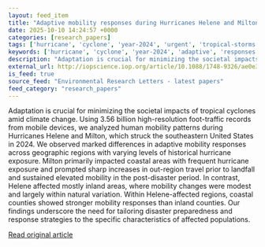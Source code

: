 ```yaml
---
layout: feed_item
title: "Adaptive mobility responses during Hurricanes Helene and Milton in 2024"
date: 2025-10-10 14:24:57 +0000
categories: [research_papers]
tags: ['hurricane', 'cyclone', 'year-2024', 'urgent', 'tropical-storms']
keywords: ['hurricane', 'cyclone', 'year-2024', 'adaptive', 'responses', 'mobility', 'urgent', 'tropical-storms']
description: "Adaptation is crucial for minimizing the societal impacts of tropical cyclones amid climate change"
external_url: http://iopscience.iop.org/article/10.1088/1748-9326/ae0e39
is_feed: true
source_feed: "Environmental Research Letters - latest papers"
feed_category: "research_papers"
---
```


Adaptation is crucial for minimizing the societal impacts of tropical cyclones amid climate change. Using 3.56 billion high-resolution foot-traffic records from mobile devices, we analyzed human mobility patterns during Hurricanes Helene and Milton, which struck the southeastern United States in 2024. We observed marked differences in adaptive mobility responses across geographic regions with varying levels of historical hurricane exposure. Milton primarily impacted coastal areas with frequent hurricane exposure and prompted sharp increases in out-region travel prior to landfall and sustained elevated mobility in the post-disaster period. In contrast, Helene affected mostly inland areas, where mobility changes were modest and largely within natural variation. Within Helene-affected regions, coastal counties showed stronger mobility responses than inland counties. Our findings underscore the need for tailoring disaster preparedness and response strategies to the specific characteristics of affected populations.

[Read original article](http://iopscience.iop.org/article/10.1088/1748-9326/ae0e39)
